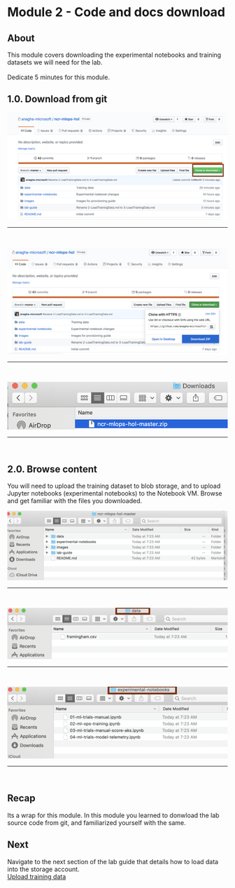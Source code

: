 # Module 2 - Code and docs download

## About
This module covers downloading the experimental notebooks and training datasets we will need for the lab.
<br><br>Dedicate 5 minutes for this module.

## 1.0. Download from git
![d-1](../images/0001-download-1.png)
<br>
<hr>
<br>


![d-2](../images/0001-download-2.png)
<br>
<hr>
<br>


![d-3](../images/0001-download-3.png)
<br>
<hr>
<br>

## 2.0. Browse content
You will need to upload the training dataset to blob storage, and to upload Jupyter notebooks (experimental notebooks) to the Notebook VM.  Browse and get familiar with the files you downloaded.<br>


![d-4](../images/0001-download-4.png)
<br>
<hr>
<br>

![d-5](../images/0001-download-5.png)
<br>
<hr>
<br>

![d-6](../images/0001-download-6.png)
<br>
<hr>
<br>

## Recap
Its a wrap for this module.  In this module you learned to donwload the lab source code from git, and familiarized yourself with the same.

## Next

Navigate to the next section of the lab guide that details how to load data into the storage account.<br>
[Upload training data](https://github.com/anagha-microsoft/ncr-mlops-hol/blob/master/lab-guide/03-LoadTrainingData.md)
